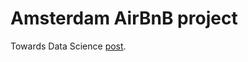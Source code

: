 # Amsterdam AirBnB project

Towards Data Science [post](https://towardsdatascience.com/an-end-to-end-data-science-project-that-will-boost-your-portfolio-c53cfe16f0e3).
